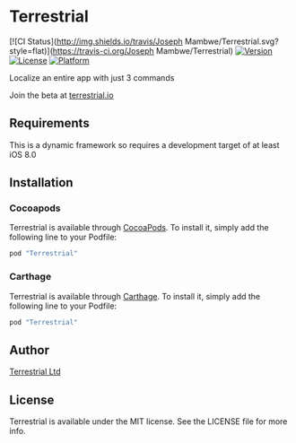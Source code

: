 # Terrestrial

[![CI Status](http://img.shields.io/travis/Joseph Mambwe/Terrestrial.svg?style=flat)](https://travis-ci.org/Joseph Mambwe/Terrestrial)
[![Version](https://img.shields.io/cocoapods/v/Terrestrial.svg?style=flat)](http://cocoapods.org/pods/Terrestrial)
[![License](https://img.shields.io/cocoapods/l/Terrestrial.svg?style=flat)](http://cocoapods.org/pods/Terrestrial)
[![Platform](https://img.shields.io/cocoapods/p/Terrestrial.svg?style=flat)](http://cocoapods.org/pods/Terrestrial)

Localize an entire app with just 3 commands 

Join the beta at [terrestrial.io](http://terrestrial.io) 

## Requirements

This is a dynamic framework so requires a development target of at least iOS 8.0

## Installation

### Cocoapods

Terrestrial is available through [CocoaPods](http://cocoapods.org). To install
it, simply add the following line to your Podfile:

```ruby
pod "Terrestrial"
```

### Carthage

Terrestrial is available through [Carthage](http://cocoapods.org). To install
it, simply add the following line to your Podfile:

```ruby
pod "Terrestrial"
```

## Author

[Terrestrial Ltd](http://terrestrial.io)

## License

Terrestrial is available under the MIT license. See the LICENSE file for more info.
